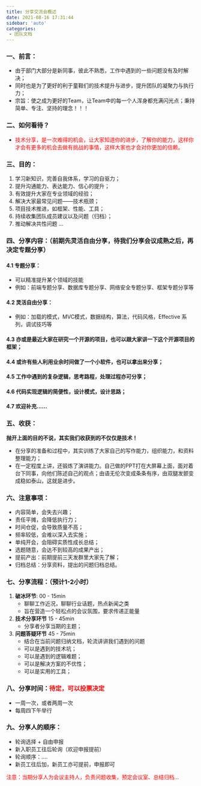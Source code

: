 ```yaml
---
title: 分享交流会概述
date: 2021-08-16 17:31:44
sidebar: 'auto'
categories: 
 - 团队文档
---
```


### 一、前言：
- 由于部门大部分是新同事，彼此不熟悉，工作中遇到的一些问题没有及时解决；
- 同时也是为了更好的利于童鞋们的技术提升与进步，提升团队的凝聚力与执行力；
- 宗旨：使之成为更好的Team，让Team中的每一个人浑身都充满闪光点；秉持简单、专注、坚持的理念！！！
### 二、如何看待？
- <font color="red">技术分享，是一次难得的机会，让大家知道你的进步，了解你的能力，这样你才会有更多的机会去做有挑战的事情，这样大家也才会对你更加的信赖。</font>
### 三、目的：
1. 学习新知识，完善自我体系，学习的自驱力；
2. 提升沟通能力、表达能力、信心的提升；
3. 有效提升大家在专业领域的经验；
4. 解决大家最常见问题——技术瓶颈；
5. 项目技术推进，如框架、性能、工具；
6. 持续收集团队成员建议以及问题（归档）；
7. 推动解决共性问题
...
### 四、分享内容：（前期先灵活自由分享，待我们分享会议成熟之后，再决定专题分享）
#### 4.1 专题分享：
 - 可以精准提升某个领域的技能
 - 例如：前端专题分享、数据库专题分享、网络安全专题分享、框架专题分享等
#### 4.2 灵活自由分享：
 - 例如：加载的模式，MVC模式，数据结构，算法，代码风格，Effective 系列，调试技巧等
#### 4.3 亦或是最近大家在研究一个开源的项目，也可以跟大家讲一下这个开源项目的框架；
#### 4.4 或许有些人利用业余时间做了一个小软件，也可以拿出来分享；
#### 4.5 工作中遇到的复杂逻辑，思考路程，处理过程亦可分享；
#### 4.6 代码实现逻辑的简便性，设计模式，设计思路；
#### 4.7 欢迎补充......
### 五、收获：
**抛开上面的目的不说，其实我们收获到的不仅仅是技术！**
- 在分享的准备和过程中，其实训练了大家自己的写作能力，组织能力，和资料整理能力；
- 在一定程度上讲，还锻炼了演讲能力。自己做的PPT打在大屏幕上面，面对着台下同事，向他们陈述自己的观点；由语无伦次变成条条有序，由双腿发颤变成稳如泰山，这就是进步。
### 六、注意事项：
- 内容简单，会失去兴趣；
- 责任平摊，会降低执行力；
- 时间仓促，会导致质量不高；
- 频率较低，会难以深入去实施；
- 单纯开会，会阻碍实质性成长总结；
- 选题随意，会达不到较高的成果产出；
- 提前产出：前期提前三天发群里大家先了解；
- 归档总结：分享资料，提出的问题归档总结。
### 七、分享流程：（预计1-2小时）
1. **破冰环节**: 00 - 15min
    - 聊聊工作近况，聊聊行业话题，热点新闻之类
    - 旨在营造一个轻松点的会议氛围，要求传递正能量
2. **技术分享环节** 15 - 45min
    - 分享者分享当期的主题；
3. **问题答疑环节** 45 - 75min
    - 结合在当前问题归纳文档，轮流讲讲我们遇到的问题
    - 可以是遇到的技术坑；
    - 可以是遇到的逻辑难题；
    - 可以是解决方案的不优性；
    - 可以是实用的工具；
### 八、分享时间：<font color="red">待定，可以投票决定</font>
- 一周一次，或者两周一次
- 每周四下午举行
### 九、分享人的顺序：
- 轮询选择 + 自由申报
- 新入职员工往后轮询（欢迎申报提前）
- 轮询顺序：....
- 新员工往后加，新员工亦可提前，申报即可

<font color="red"> 注意：当期分享人为会议主持人，负责问题收集，预定会议室、总结归档...</font>